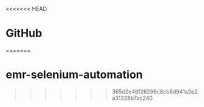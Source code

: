 <<<<<<< HEAD
# GitHub
 
=======
# emr-selenium-automation
>>>>>>> 365d2e46f26296c8cb6d941a2e2a31328b7ac240
